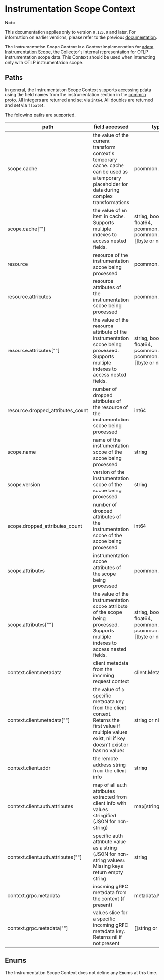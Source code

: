 # Instrumentation Scope Context

> [!NOTE]
> This documentation applies only to version `0.120.0` and later. For information on earlier versions, please refer to the previous [documentation](https://github.com/open-telemetry/opentelemetry-collector-contrib/blob/release/0.119.x/pkg/ottl/contexts/ottlscope/README.md).

The Instrumentation Scope Context is a Context implementation for [pdata Instrumentation Scope](https://github.com/open-telemetry/opentelemetry-collector/blob/main/pdata/pcommon/generated_instrumentationscope.go), the Collector's internal representation for OTLP instrumentation scope data.  This Context should be used when interacting only with OTLP instrumentation scope.

## Paths
In general, the Instrumentation Scope Context supports accessing pdata using the field names from the instrumentation section in the [common proto](https://github.com/open-telemetry/opentelemetry-proto/blob/main/opentelemetry/proto/common/v1/common.proto).  All integers are returned and set via `int64`.  All doubles are returned and set via `float64`.

The following paths are supported.

| path                                 | field accessed                                                                                                                                            | type                                                                    |
|--------------------------------------|-----------------------------------------------------------------------------------------------------------------------------------------------------------|-------------------------------------------------------------------------|
| scope.cache                          | the value of the current transform context's temporary cache. cache can be used as a temporary placeholder for data during complex transformations        | pcommon.Map                                                             |
| scope.cache\[""\]                    | the value of an item in cache. Supports multiple indexes to access nested fields.                                                                         | string, bool, int64, float64, pcommon.Map, pcommon.Slice, []byte or nil |
| resource                             | resource of the instrumentation scope being processed                                                                                                     | pcommon.Resource                                                        |
| resource.attributes                  | resource attributes of the instrumentation scope being processed                                                                                          | pcommon.Map                                                             |
| resource.attributes\[""\]            | the value of the resource attribute of the instrumentation scope being processed. Supports multiple indexes to access nested fields.                      | string, bool, int64, float64, pcommon.Map, pcommon.Slice, []byte or nil |
| resource.dropped_attributes_count    | number of dropped attributes of the resource of the instrumentation scope being processed                                                                 | int64                                                                   |
| scope.name                           | name of the instrumentation scope of the scope being processed                                                                                            | string                                                                  |
| scope.version                        | version of the instrumentation scope of the scope being processed                                                                                         | string                                                                  |
| scope.dropped_attributes_count       | number of dropped attributes of the instrumentation scope of the scope being processed                                                                    | int64                                                                   |
| scope.attributes                     | instrumentation scope attributes of the scope being processed                                                                                             | pcommon.Map                                                             |
| scope.attributes\[""\]               | the value of the instrumentation scope attribute of the scope being processed. Supports multiple indexes to access nested fields.                         | string, bool, int64, float64, pcommon.Map, pcommon.Slice, []byte or nil |
| context.client.metadata              | client metadata from the incoming request context                                                                                                         | client.Metadata                                                         |
| context.client.metadata\[""\]        | the value of a specific metadata key from the client context. Returns the first value if multiple values exist, nil if key doesn't exist or has no values | string or nil                                                           |
| context.client.addr                  | the remote address string from the client info                                                                                                            | string                                                                  |
| context.client.auth.attributes       | map of all auth attributes extracted from client info with values stringified (JSON for non-string)                                                       | map[string]string                                                       |
| context.client.auth.attributes\[""\] | specific auth attribute value as a string (JSON for non-string values). Missing keys return empty string                                                  | string                                                                  |
| context.grpc.metadata                | incoming gRPC metadata from the context (if present)                                                                                                      | metadata.MD                                                             |
| context.grpc.metadata\[""\]          | values slice for a specific incoming gRPC metadata key. Returns nil if not present                                                                        | []string or nil                                                         |


## Enums

The Instrumentation Scope Context does not define any Enums at this time.
